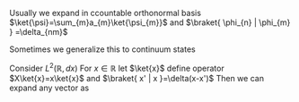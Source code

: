 Usually we expand in ccountable orthonormal basis $\ket{\psi}=\sum_{m}a_{m}\ket{\psi_{m}}$ and $\braket{ \phi_{n} | \phi_{m} } =\delta_{nm}$

Sometimes we generalize this to continuum states

Consider $L^2(\mathbb{R},dx)$
For $x\in \mathbb{R}$ let $\ket{x}$
define operator $X\ket{x}=x\ket{x}$ and $\braket{ x' | x }=\delta(x-x')$
Then we can expand any vector as
